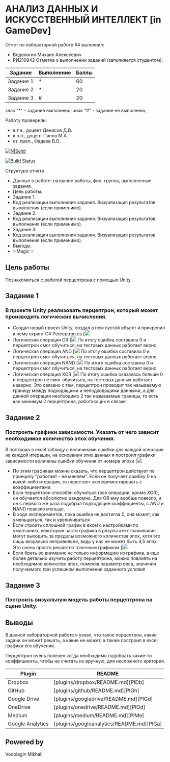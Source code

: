 # АНАЛИЗ ДАННЫХ И ИСКУССТВЕННЫЙ ИНТЕЛЛЕКТ [in GameDev]
Отчет по лабораторной работе #4 выполнил:
- Водолагин Михаил Алексеевич
- РИ210942
Отметка о выполнении заданий (заполняется студентом):

| Задание | Выполнение | Баллы |
| ------ | ------ | ------ |
| Задание 1 | * | 60 |
| Задание 2 | * | 20 |
| Задание 3 | # | 20 |

знак "*" - задание выполнено; знак "#" - задание не выполнено;

Работу проверили:
- к.т.н., доцент Денисов Д.В.
- к.э.н., доцент Панов М.А.
- ст. преп., Фадеев В.О.

[![N|Solid](https://cldup.com/dTxpPi9lDf.thumb.png)](https://nodesource.com/products/nsolid)

[![Build Status](https://travis-ci.org/joemccann/dillinger.svg?branch=master)](https://travis-ci.org/joemccann/dillinger)

Структура отчета

- Данные о работе: название работы, фио, группа, выполненные задания.
- Цель работы.
- Задание 1.
- Код реализации выполнения задания. Визуализация результатов выполнения (если применимо).
- Задание 2.
- Код реализации выполнения задания. Визуализация результатов выполнения (если применимо).
- Задание 3.
- Код реализации выполнения задания. Визуализация результатов выполнения (если применимо).
- Выводы.
- ✨Magic ✨

## Цель работы
Познакомиться с работой перцептрона с помощью Unity.

## Задание 1
### В проекте Unity реализовать перцептрон, который может производить логические вычисления.
- Создал новый проект Unity, создал в нем пустой объект и прикрепил к нему скрипт C# Perceptron.cs
[![](https://github.com/MikhaillVodolaginn/DA-in-GameDev-Lab4/blob/main/Снимок%20экрана%202022-12-02%20в%2019.32.02.png?raw=true)
- Логическая операция OR
[![](https://github.com/MikhaillVodolaginn/DA-in-GameDev-Lab4/blob/main/Снимок%20экрана%202022-12-02%20в%2019.41.35.png?raw=true)
По итогу ошибка составила 0 и перцептрон смог обучиться, на тестовых данных работает верно
- Логическая операция AND
[![](https://github.com/MikhaillVodolaginn/DA-in-GameDev-Lab4/blob/main/Снимок%20экрана%202022-12-02%20в%2019.37.50.png?raw=true)
По итогу ошибка составила 0 и перцептрон смог обучиться, на тестовых данных работает верно
- Логическая операция NAND
[![](https://github.com/MikhaillVodolaginn/DA-in-GameDev-Lab4/blob/main/Снимок%20экрана%202022-12-02%20в%2019.43.47.png?raw=true)
По итогу ошибка составила 0 и перцептрон смог обучиться, на тестовых данных работает верно
- Логическая операция XOR
[![](https://github.com/MikhaillVodolaginn/DA-in-GameDev-Lab4/blob/main/Снимок%20экрана%202022-12-02%20в%2019.45.58.png?raw=true)
По итогу ошибка оказалась больше 0 и перцептрон не смог обучиться, на тестовых данных работает неверно.
Это связано с тем, перцептрон проводит так называемую границу между подходящими и неподходящими данными, а для данной операции необходимо 2 так называемые границы, то есть как минимум 2 перцептрона, работающих в связке

## Задание 2
### Построить графики зависимости. Указать от чего зависит необходимое количество эпох обучения.

Я построил в excel таблицу с величинами ошибки для каждой операции на каждой итерации, на основании этих данных я построил графики зависимости величины ошибки обучения от номера эпохи
[![](https://github.com/MikhaillVodolaginn/DA-in-GameDev-Lab4/blob/main/Снимок%20экрана%202022-12-02%20в%2020.02.06.png?raw=true)
- По этим графикам можно сказать, что перцептрон действует по принципу "работает - не меняем". Если он получает ошибку 0 на какой-либо итерации, то перестает экспериментировать с коэффициентами.
- Если перцептрон способен обучиться (все операции, кроме XOR), он обучается абсолютно рандомно. Для OR ему вообще повезло, и он с первого же раза подобрал подходящие коэффициенты, с AND и NAND повезло меньше.
- В ходе экспериментов, пока ошибка не достигла 0, она может, как уменьшаться, так и увеличиваться
- Если строить сплошной график в excel с настройками по умолчанию, некоторые части графика в результате сглаживания могут выходить за пределы возможного количества эпох, хотя это лишь визуально неправильно, ведь у нас не может быть 4,5 эпох. Это очень просто решается точечным графиком
[![](https://github.com/MikhaillVodolaginn/DA-in-GameDev-Lab4/blob/main/Снимок%20экрана%202022-12-02%20в%2020.50.29.png?raw=true)
- Если брать во внимание не только информацию из графика, а еще более детально изучить работу перцептрона, можно повлиять на необходимое количство эпох, поменяв параметр веса, значения получаемого при успешном выполнении заданного условия

## Задание 3
### Построить визуальную модель работы перцептрона на сцене Unity.


## Выводы

В данной лабораторной работе я узнал, что такое перцептрон, какие задачи он может решать, а какие не может, а также построил в excel графики его обучения.

Перцептрон очень полезен когда необходимо подобрать какие-то коэффициенты, чтобы не считать их вручную, для несложного критерия. 

| Plugin | README |
| ------ | ------ |
| Dropbox | [plugins/dropbox/README.md][PlDb] |
| GitHub | [plugins/github/README.md][PlGh] |
| Google Drive | [plugins/googledrive/README.md][PlGd] |
| OneDrive | [plugins/onedrive/README.md][PlOd] |
| Medium | [plugins/medium/README.md][PlMe] |
| Google Analytics | [plugins/googleanalytics/README.md][PlGa] |

## Powered by

Vodolagin Mikhail
